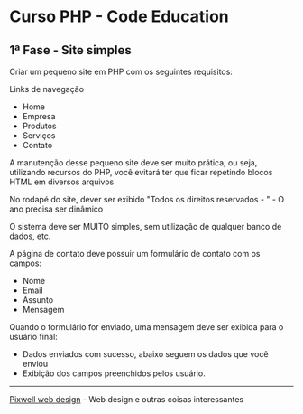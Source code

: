 # Curso PHP - Code Education
## 1ª Fase - Site simples

Criar um pequeno site em PHP com os seguintes requisitos:

Links de navegação

- Home
- Empresa
- Produtos
- Serviços
- Contato

A manutenção desse pequeno site deve ser muito prática, ou seja, utilizando recursos do PHP, você evitará ter que ficar repetindo blocos HTML em 
diversos arquivos

No rodapé do site, dever ser exibido "Todos os direitos reservados - <ANO>" - O ano precisa ser dinâmico

O sistema deve ser MUITO simples, sem utilização de qualquer banco de dados, etc.

A página de contato deve possuir um formulário de contato com os campos:

- Nome
- Email
- Assunto
- Mensagem

Quando o formulário for enviado, uma mensagem deve ser exibida para o usuário final:

- Dados enviados com sucesso, abaixo seguem os dados que você enviou
- Exibição dos campos preenchidos pelos usuário.

------------------------------------------------------------------------------------------
[Pixwell web design](http://www.pixwell.com.br) - Web design e outras coisas interessantes